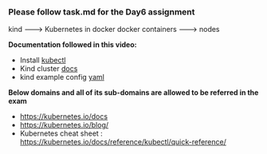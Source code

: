 ### Please follow task.md for the Day6 assignment

kind ---> Kubernetes in docker
docker containers ---> nodes

**Documentation followed in this video:**
- Install [kubectl](https://kubernetes.io/docs/tasks/tools/#kubectl)
- Kind cluster [docs](https://kind.sigs.k8s.io/docs/user/quick-start/)
- kind example config [yaml](https://raw.githubusercontent.com/kubernetes-sigs/kind/main/site/content/docs/user/kind-example-config.yaml)

**Below domains and all of its sub-domains are allowed to be referred in the exam**
- https://kubernetes.io/docs
- https://kubernetes.io/blog/
- Kubernetes cheat sheet : https://kubernetes.io/docs/reference/kubectl/quick-reference/
